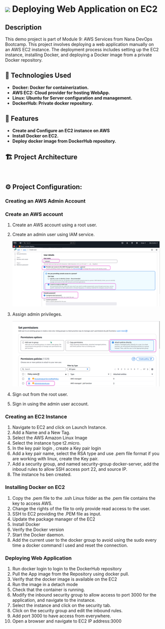 # <img src="https://github.com/user-attachments/assets/56192d5e-c2a7-4584-8b58-d6c8951e2ae4" width="250" /> Deploying Web Application on EC2
## Description

This demo project is part of Module 9: AWS Services from Nana DevOps Bootcamp. This project involves deploying a web application manually on an AWS EC2 instance. The deployment process includes setting up the EC2 instance, installing Docker, and deploying a Docker image from a private Docker repository. <br />


## 🚀 Technologies Used

- <b>Docker: Docker for containerization.</b>
- <b>AWS EC2: Cloud provider for hosting WebApp.</b>
- <b>Linux: Ubuntu for Server configuration and management.</b>
- <b>DockerHub: Private docker repository.</b>

  

## 🎯 Features

- <b>Create and Configure an EC2 instance on AWS</b>
- <b>Install Docker on EC2.</b>
- <b>Deploy docker image from DockerHub repository.</b>


## 🏗 Project Architecture

<img src=""/>


## ⚙️ Project Configuration:

### Creating an AWS Admin Account
### Create an AWS account
1. Create an AWS account using a root user.
   
2. Create an admin user using IAM service.
   
   <img src="https://github.com/lala-la-flaca/DevOpsBootcamp_7_docker_ECR/blob/main/Img/Creating%20Admin%20User%202.png" width=800 />
   
3. Assign admin privileges.

   <img src="https://github.com/lala-la-flaca/DevOpsBootcamp_7_docker_ECR/blob/main/Img/providing%20administrator%20privileges.png" width=800 />

4. Sign out from the root user.
5. Sign in using the admin user account.
   
### Creating an EC2 Instance
1. Navigate to EC2 and click on Launch Instance.
2. Add a Name and a New Tag.
3. Select the AWS Amazon Linux Image
4. Select the instance type t2.micro.
5. In the key pair login , create a Key pair login
6. Add a key pair name, select the RSA type and use .pem file format if you are working with linux, create the Key pair.
7. Add a security group, and named security-group docker-server, add the inboud rules to allow SSH access port 22, and source IP.
8. The instance hs ben created.

### Installing Docker on EC2
1. Copy the .pem file to the .ssh Linux folder as the .pem file contains the key to access AWS.
2. Change the rights of the file to only provide read access to the user.
3. SSH to EC2 providing the .PEM file as input.
4. Update the package manager of the EC2
5. Install Docker
6. Verify the Docker version
7. Start the Docker daemon.
8. Add the current user to the docker group to avoid using the sudo every time a docker command I used and reset the connection.
   

### Deploying Web Application
1. Run docker login to login to the DockerHub repository
2. Pull the App image from the Repository using docker pull.
3. Verify that the docker image is available on the EC2
4. Run the image in a detach mode
5. Check that the container is running.
6. Modify the inbound security group to allow access to port 3000 for the application, and navigate to the instance.
7. Select the instance and click on the security tab.
8. Click on the security group and edit the inbound rules.
9. Add port 3000 to have access from everywhere.
10. Open a browser and navigate to EC2 IP address:3000


   

